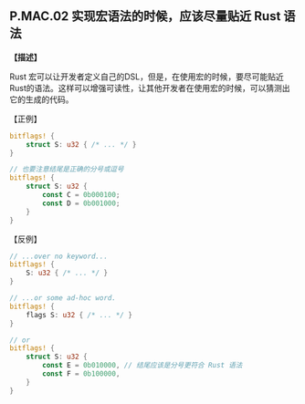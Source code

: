 ## P.MAC.02 实现宏语法的时候，应该尽量贴近 Rust 语法   

**【描述】**

Rust 宏可以让开发者定义自己的DSL，但是，在使用宏的时候，要尽可能贴近Rust的语法。这样可以增强可读性，让其他开发者在使用宏的时候，可以猜测出它的生成的代码。

【正例】

```rust
bitflags! {
    struct S: u32 { /* ... */ }
}

// 也要注意结尾是正确的分号或逗号
bitflags! {
    struct S: u32 {
        const C = 0b000100;
        const D = 0b001000;
    }
}
```

【反例】

```rust
// ...over no keyword...
bitflags! {
    S: u32 { /* ... */ }
}

// ...or some ad-hoc word.
bitflags! {
    flags S: u32 { /* ... */ }
}

// or
bitflags! {
    struct S: u32 {
        const E = 0b010000, // 结尾应该是分号更符合 Rust 语法
        const F = 0b100000,
    }
}
```
